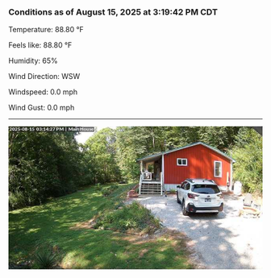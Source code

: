 ### Conditions as of August 15, 2025 at 3:19:42 PM CDT 

Temperature: 88.80 &deg;F

Feels like: 88.80 &deg;F

Humidity: 65%

Wind Direction: WSW

Windspeed: 0.0 mph

Wind Gust: 0.0 mph

---

<img src="./images/latest.jpeg"/>

